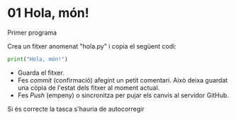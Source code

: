 # 01 Hola, món!
Primer programa

Crea un fitxer anomenat "hola.py" i copia el següent codi:

```py
print("Hola, món!")
```
- Guarda el fitxer.
- Fes *commit* (confirmació) afegint un petit comentari. Això deixa guardat una còpia de l'estat dels fitxer al moment actual.
- Fes *Push* (empeny) o sincronitza per pujar els canvis al servidor GitHub.

Si és correcte la tasca s'hauria de autocorregir
